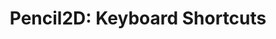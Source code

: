 ---
title: 'Pencil2D: Keyboard Shortcuts'
redirect_to:
  - 'https://discuss.pencil2d.org/t/pencil2d-keyboard-shortcuts/1041'
---